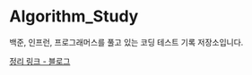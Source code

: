 # Algorithm_Study

백준, 인프런, 프로그래머스를 풀고 있는 코딩 테스트 기록 저장소입니다.

[정리 링크 - 블로그](https://hajunyoo.oopy.io/algorithm)